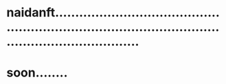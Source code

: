 # naidanft...............................................................................................................................
# soon........

